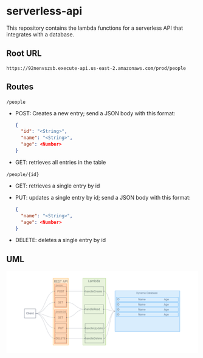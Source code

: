 # serverless-api

This repository contains the lambda functions for a serverless API that integrates with a database.

## Root URL

```
https://92nenvszsb.execute-api.us-east-2.amazonaws.com/prod/people
```

## Routes

`/people`

- POST: Creates a new entry; send a JSON body with this format:

  ``` JSON
  {
    "id": "<String>",
    "name": "<String>",
    "age": <Number>
  }
  ```
  
- GET: retrieves all entries in the table

`/people/{id}`

- GET: retrieves a single entry by id
- PUT: updates a single entry by id; send a JSON body with this format:

  ``` JSON
  {
    "name": "<String>",
    "age": <Number>
  }
  ```
  
- DELETE: deletes a single entry by id

## UML

![serverless-api UML](./serverless-api.png)
